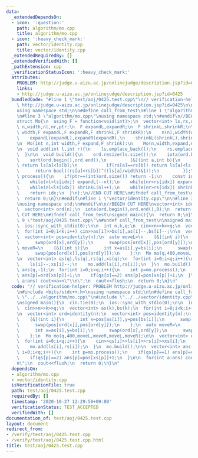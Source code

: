 ```yaml
---
data:
  _extendedDependsOn:
  - icon: ':question:'
    path: algorithm/mo.cpp
    title: algorithm/mo.cpp
  - icon: ':heavy_check_mark:'
    path: vector/identity.cpp
    title: vector/identity.cpp
  _extendedRequiredBy: []
  _extendedVerifiedWith: []
  _pathExtension: cpp
  _verificationStatusIcon: ':heavy_check_mark:'
  attributes:
    PROBLEM: http://judge.u-aizu.ac.jp/onlinejudge/description.jsp?id=0425
    links:
    - http://judge.u-aizu.ac.jp/onlinejudge/description.jsp?id=0425
  bundledCode: "#line 1 \"test/aoj/0425.test.cpp\"\n// verification-helper: PROBLEM\
    \ http://judge.u-aizu.ac.jp/onlinejudge/description.jsp?id=0425\n\n#include <bits/stdc++.h>\n\
    using namespace std;\n\n#define call_from_test\n#line 1 \"algorithm/mo.cpp\"\n\
    \n#line 3 \"algorithm/mo.cpp\"\nusing namespace std;\n#endif\n//BEGIN CUT HERE\n\
    struct Mo{\n  using F = function<void(int)>;\n  vector<int> ls,rs,ord;\n  int\
    \ n,width,nl,nr,ptr;\n  F expandL,expandR;\n  F shrinkL,shrinkR;\n\n  Mo(int n,int\
    \ width,F expandL,F expandR,F shrinkL,F shrinkR):\n    n(n),width(width),nl(0),nr(0),ptr(0),\n\
    \    expandL(expandL),expandR(expandR),\n    shrinkL(shrinkL),shrinkR(shrinkR){}\n\
    \n  Mo(int n,int width,F expand,F shrink):\n    Mo(n,width,expand,expand,shrink,shrink){}\n\
    \n  void add(int l,int r){\n    ls.emplace_back(l);\n    rs.emplace_back(r);\n\
    \  }\n\n  void build(){\n    ord.resize(ls.size());\n    iota(ord.begin(),ord.end(),0);\n\
    \    sort(ord.begin(),ord.end(),\n         [&](int a,int b){\n           if(ls[a]/width!=ls[b]/width)\
    \ return ls[a]<ls[b];\n           if(rs[a]==rs[b]) return ls[a]<ls[b];\n     \
    \      return bool((rs[a]<rs[b])^((ls[a]/width)&1));\n         });\n  }\n\n  int\
    \ process(){\n    if(ptr==(int)ord.size()) return -1;\n    const int idx=ord[ptr++];\n\
    \    while(nl>ls[idx]) expandL(--nl);\n    while(nr<rs[idx]) expandR(nr++);\n\
    \    while(nl<ls[idx]) shrinkL(nl++);\n    while(nr>rs[idx]) shrinkR(--nr);\n\
    \    return idx;\n  }\n};\n//END CUT HERE\n#ifndef call_from_test\nsigned main(){\n\
    \  return 0;\n}\n#endif\n#line 1 \"vector/identity.cpp\"\n\n#line 3 \"vector/identity.cpp\"\
    \nusing namespace std;\n#endif\n\n//BEGIN CUT HERE\nvector<int> identity(int n){\n\
    \  vector<int> ord(n);\n  iota(ord.begin(),ord.end(),0);\n  return ord;\n}\n//END\
    \ CUT HERE\n#ifndef call_from_test\nsigned main(){\n  return 0;\n}\n#endif\n#line\
    \ 9 \"test/aoj/0425.test.cpp\"\n#undef call_from_test\n\nsigned main(){\n  cin.tie(0);\n\
    \  ios::sync_with_stdio(0);\n\n  int n,k,q;\n  cin>>n>>k>>q;\n  vector<int> as(k),bs(k);\n\
    \  for(int i=0;i<k;i++) cin>>as[i]>>bs[i],as[i]--,bs[i]--;\n\n  vector<int> ord=identity(n);\n\
    \  vector<int> pos=identity(n);\n  auto moveL=\n    [&](int i){\n      int x=pos[as[i]],y=pos[bs[i]];\n\
    \      swap(ord[x],ord[y]);\n      swap(pos[ord[x]],pos[ord[y]]);\n    };\n  auto\
    \ moveR=\n    [&](int i){\n      int x=as[i],y=bs[i];\n      swap(ord[x],ord[y]);\n\
    \      swap(pos[ord[x]],pos[ord[y]]);\n    };\n  Mo mo(q,400,moveL,moveR,moveL,moveR);\n\
    \n  vector<int> qs(q),ls(q),rs(q),xs(q);\n  for(int i=0;i<q;i++){\n    cin>>qs[i]>>ls[i]>>rs[i]>>xs[i];\n\
    \    ls[i]--;xs[i]--;\n    mo.add(ls[i],rs[i]);\n  }\n  mo.build();\n\n  vector<int>\
    \ ans(q,-1);\n  for(int i=0;i<q;i++){\n    int p=mo.process();\n    if(qs[p]==1)\
    \ ans[p]=ord[xs[p]]+1;\n    if(qs[p]==2) ans[p]=pos[xs[p]]+1;\n  }\n\n  for(int\
    \ a:ans) cout<<a<<\"\\n\";\n  cout<<flush;\n  return 0;\n}\n"
  code: "// verification-helper: PROBLEM http://judge.u-aizu.ac.jp/onlinejudge/description.jsp?id=0425\n\
    \n#include <bits/stdc++.h>\nusing namespace std;\n\n#define call_from_test\n#include\
    \ \"../../algorithm/mo.cpp\"\n#include \"../../vector/identity.cpp\"\n#undef call_from_test\n\
    \nsigned main(){\n  cin.tie(0);\n  ios::sync_with_stdio(0);\n\n  int n,k,q;\n\
    \  cin>>n>>k>>q;\n  vector<int> as(k),bs(k);\n  for(int i=0;i<k;i++) cin>>as[i]>>bs[i],as[i]--,bs[i]--;\n\
    \n  vector<int> ord=identity(n);\n  vector<int> pos=identity(n);\n  auto moveL=\n\
    \    [&](int i){\n      int x=pos[as[i]],y=pos[bs[i]];\n      swap(ord[x],ord[y]);\n\
    \      swap(pos[ord[x]],pos[ord[y]]);\n    };\n  auto moveR=\n    [&](int i){\n\
    \      int x=as[i],y=bs[i];\n      swap(ord[x],ord[y]);\n      swap(pos[ord[x]],pos[ord[y]]);\n\
    \    };\n  Mo mo(q,400,moveL,moveR,moveL,moveR);\n\n  vector<int> qs(q),ls(q),rs(q),xs(q);\n\
    \  for(int i=0;i<q;i++){\n    cin>>qs[i]>>ls[i]>>rs[i]>>xs[i];\n    ls[i]--;xs[i]--;\n\
    \    mo.add(ls[i],rs[i]);\n  }\n  mo.build();\n\n  vector<int> ans(q,-1);\n  for(int\
    \ i=0;i<q;i++){\n    int p=mo.process();\n    if(qs[p]==1) ans[p]=ord[xs[p]]+1;\n\
    \    if(qs[p]==2) ans[p]=pos[xs[p]]+1;\n  }\n\n  for(int a:ans) cout<<a<<\"\\\
    n\";\n  cout<<flush;\n  return 0;\n}\n"
  dependsOn:
  - algorithm/mo.cpp
  - vector/identity.cpp
  isVerificationFile: true
  path: test/aoj/0425.test.cpp
  requiredBy: []
  timestamp: '2020-10-27 12:29:50+09:00'
  verificationStatus: TEST_ACCEPTED
  verifiedWith: []
documentation_of: test/aoj/0425.test.cpp
layout: document
redirect_from:
- /verify/test/aoj/0425.test.cpp
- /verify/test/aoj/0425.test.cpp.html
title: test/aoj/0425.test.cpp
---
```

